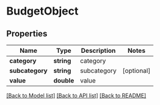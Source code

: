 # BudgetObject

## Properties
Name | Type | Description | Notes
------------ | ------------- | ------------- | -------------
**category** | **string** | category | 
**subcategory** | **string** | subcategory | [optional] 
**value** | **double** | value | 

[[Back to Model list]](../README.md#documentation-for-models) [[Back to API list]](../README.md#documentation-for-api-endpoints) [[Back to README]](../README.md)


